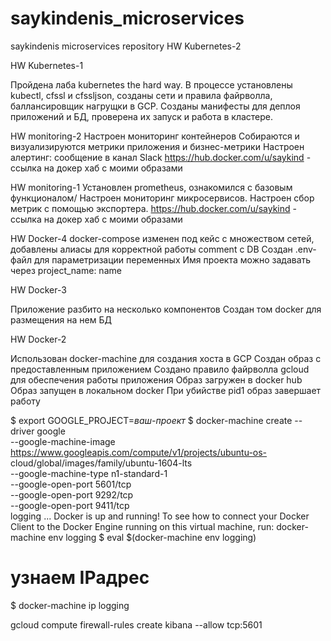 # saykindenis_microservices
saykindenis microservices repository
HW Kubernetes-2



HW Kubernetes-1

Пройдена лаба kubernetes the hard way. В процессе установлены kubectl, cfssl и cfssljson, созданы сети и правила файрволла, баллансировщик нагрущки в GCP.
Созданы манифесты для деплоя приложений и БД, проверена их запуск и работа в кластере.

HW monitoring-2
Настроен мониторинг контейнеров
Собираются и визуализируются метрики приложения и бизнес-метрики
Настроен алертинг: сообщение в канал Slack
<https://hub.docker.com/u/saykind> - ссылка на докер хаб с моими образами

HW monitoring-1
Установлен prometheus, ознакомился с базовым функционалом/
Настроен мониторинг микросервисов.
Настроен сбор метрик с помощью экспортера.
<https://hub.docker.com/u/saykind> - ссылка на докер хаб с моими образами


HW Docker-4
docker-compose изменен под кейс с множеством сетей, добавлены алиасы для корректной работы comment с DB
Создан .env-файл для параметризации переменных
Имя проекта можно задавать через project_name: name

HW Docker-3

Приложение разбито на несколько компонентов
Создан том docker для размещения на нем БД

HW Docker-2

Использован docker-machine для создания хоста в GCP
Создан образ с предоставленным приложением
Создано правило файрволла gcloud для обеспечения работы приложения
Образ загружен в docker hub
Образ запущен в локальном docker
При убийстве pid1 образ завершает работу

$ export GOOGLE_PROJECT=_ваш-проект_
$ docker-machine create --driver google \
    --google-machine-image https://www.googleapis.com/compute/v1/projects/ubuntu-os-
cloud/global/images/family/ubuntu-1604-lts \
    --google-machine-type n1-standard-1 \
    --google-open-port 5601/tcp \
    --google-open-port 9292/tcp \
    --google-open-port 9411/tcp \
logging ...
Docker is up and running!
To see how to connect your Docker Client to the Docker Engine running on this virtual machine,
run: docker-machine env logging
$ eval $(docker-machine env logging)
# узнаем IPадрес
$ docker-machine ip logging

gcloud compute firewall-rules create kibana --allow tcp:5601
